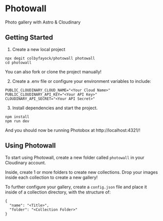 # Photowall

Photo gallery with Astro & Cloudinary

## Getting Started

1. Create a new local project

```
npx degit colbyfayock/photowall photowall
cd photowall
```

You can also fork or clone the project manually!

2. Create a .env file or configure your environment variables to include:

```
PUBLIC_CLOUDINARY_CLOUD_NAME="<Your Cloud Name>"
PUBLIC_CLOUDINARY_API_KEY="<Your API Key>"
CLOUDINARY_API_SECRET="<Your API Secret>"
```

3. Install dependencies and start the project.

```
npm install
npm run dev
```

And you should now be running Photobox at http://localhost:4321/!

## Using Photowall

To start using Photowall, create a new folder called `photowall` in your Cloudinary account.

Inside, create 1 or more folders to create new collections. Drop your images inside each collection to create a new gallery!

To further configure your gallery, create a `config.json` file and place it inside of a collection directory, with the structure of:

```
{
  "name": "<Title>",
  "folder": "<Collection Folder>"
}
```
